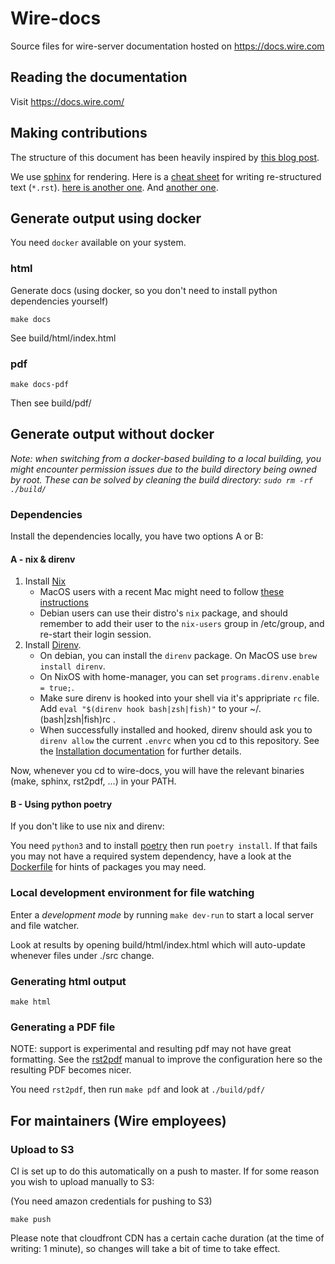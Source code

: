 # Wire-docs

Source files for wire-server documentation hosted on https://docs.wire.com

## Reading the documentation

Visit https://docs.wire.com/

## Making contributions

The structure of this document has been heavily inspired by [this blog
post](https://www.divio.com/blog/documentation/).

We use [sphinx](http://sphinx-doc.org/) for rendering.  Here is a [cheat
sheet](http://docutils.sourceforge.net/docs/user/rst/quickref.html)
for writing re-structured text (`*.rst`).
[here is another one](http://docutils.sourceforge.net/docs/user/rst/cheatsheet.html).
And [another one](https://sublime-and-sphinx-guide.readthedocs.io/en/latest/references.html).

## Generate output using docker

You need `docker` available on your system.

### html

Generate docs (using docker, so you don't need to install python dependencies yourself)

```
make docs
```

See build/html/index.html

### pdf

```
make docs-pdf
```

Then see build/pdf/

## Generate output without docker

*Note: when switching from a docker-based building to a local building, you might encounter permission issues due to the build directory being owned by root. These can be solved by cleaning the build directory: `sudo rm -rf ./build/`*

### Dependencies

Install the dependencies locally, you have two options A or B:

#### A - nix & direnv

1. Install [Nix](https://nixos.org/download.html)
   * MacOS users with a recent Mac might need to follow [these
   instructions](https://nixos.org/nix/manual/#sect-macos-installation)
   * Debian users can use their distro's `nix` package, and should remember
   to add their user to the `nix-users` group in /etc/group, and re-start
   their login session.
2. Install [Direnv](https://direnv.net/).
   * On debian, you can install the `direnv` package. On MacOS use `brew install direnv`.
   * On NixOS with home-manager, you can set `programs.direnv.enable = true;`.
   * Make sure direnv is hooked into your shell via it's appripriate `rc` file.
     Add `eval "$(direnv hook bash|zsh|fish)"` to your ~/.(bash|zsh|fish)rc .
   * When successfully installed and hooked, direnv should ask you to `direnv allow`
     the current `.envrc` when you cd to this repository.
     See the [Installation documentation](https://direnv.net/docs/installation.html) for further details.

Now, whenever you cd to wire-docs, you will have the relevant binaries (make, sphinx, rst2pdf, ...) in your PATH.

#### B - Using python poetry

If you don't like to use nix and direnv:

You need `python3` and to install [poetry](https://github.com/python-poetry/poetry#installation) then run `poetry install`. If that fails you may not have a required system dependency, have a look at the [Dockerfile](./Dockerfile) for hints of packages you may need.

### Local development environment for file watching

Enter a *development mode* by running `make dev-run` to start a local server and file watcher.

Look at results by opening build/html/index.html which will auto-update whenever files under ./src change.

### Generating html output

```
make html
```

### Generating a PDF file

NOTE: support is experimental and resulting pdf may not have great formatting. See the [rst2pdf](https://rst2pdf.org/static/manual.pdf) manual to improve the configuration here so the resulting PDF becomes nicer.

You need `rst2pdf`, then run `make pdf` and look at `./build/pdf/`

## For maintainers (Wire employees)

### Upload to S3

CI is set up to do this automatically on a push to master. If for some reason you wish to upload manually to S3:

(You need amazon credentials for pushing to S3)

```
make push
```

Please note that cloudfront CDN has a certain cache duration (at the time of writing: 1 minute), so changes will take a bit of time to take effect.
